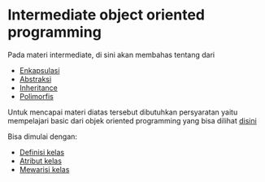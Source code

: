 # Intermediate object oriented programming

Pada materi intermediate, di sini akan membahas tentang dari

- [Enkapsulasi](encapsulation)
- [Abstraksi](abstraksi)
- [Inheritance](inheritance)
- [Polimorfis](polimorfis)

Untuk mencapai materi diatas tersebut dibutuhkan persyaratan yaitu mempelajari basic dari objek oriented programming yang bisa dilihat [disini](../basic_oop)

Bisa dimulai dengan:

- [Definisi kelas](https://github.com/bellshade/Python/tree/main/object_oriented_programming/basic_oop/00_definisi_kelas)
- [Atribut kelas](../basic_oop/01_atribut_kelas)
- [Mewarisi kelas](../basic_oop/02_mewarisi_kelas)
